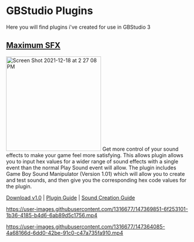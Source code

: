 # GBStudio Plugins
Here you will find plugins i've created for use in GBStudio 3

## [Maximum SFX](https://github.com/dochardware/GBStudio-Plugins/blob/243fb6ae314d5e89f9550bcb1d6fad45957e04f2/Maximum%20SFX%20Guide.md)
<img width="258" alt="Screen Shot 2021-12-18 at 2 27 08 PM" src="https://user-images.githubusercontent.com/1316677/147362590-6ab3f979-f16e-44c9-a4a3-f267814357ba.png">
Get more control of your sound effects to make your game feel more satisfying. This allows plugin allows you to input hex values for a wider range of sound effects with a single event than the normal Play Sound event will allow. The plugin includes Game Boy Sound Manipulator (Version 1.01) which will allow you to create and test sounds, and then give you the corresponding hex code values for the plugin.

[Download v1.0](https://github.com/dochardware/GBStudio-Plugins/releases/tag/v1.0) | [Plugin Guide](https://github.com/dochardware/GBStudio-Plugins/blob/243fb6ae314d5e89f9550bcb1d6fad45957e04f2/Maximum%20SFX%20Guide.md) | [Sound Creation Guide](https://github.com/dochardware/GBStudio-Plugins/blob/ce23f0fd6ab4a217ac745a3e3634b54313166d26/Creating%20SFX%20Quick%20Guide.md)

https://user-images.githubusercontent.com/1316677/147369851-6f253101-1b36-4185-b4d6-6ab89d5c1756.mp4

https://user-images.githubusercontent.com/1316677/147364085-4a68166d-6dd0-42be-91c0-c47a735fa910.mp4



